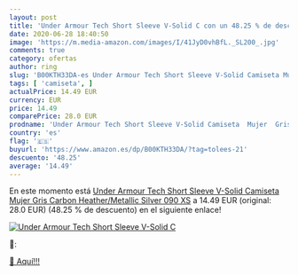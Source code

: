 ```yaml
---
layout: post
title: 'Under Armour Tech Short Sleeve V-Solid C con un 48.25 % de descuento'
date: 2020-06-28 18:40:50
image: 'https://m.media-amazon.com/images/I/41JyD0vhBfL._SL200_.jpg'
comments: true
category: ofertas
author: ring
slug: 'B00KTH33DA-es Under Armour Tech Short Sleeve V-Solid Camiseta Mujer Gris...'
tags: [ 'camiseta', ]
actualPrice: 14.49 EUR
currency: EUR
price: 14.49
comparePrice: 28.0 EUR
prodname: 'Under Armour Tech Short Sleeve V-Solid Camiseta  Mujer  Gris  Carbon Heather/Metallic Silver 090   XS'
country: 'es'
flag: '🇪🇸'
buyurl: 'https://www.amazon.es/dp/B00KTH33DA/?tag=tolees-21'
descuento: '48.25'
average: '14.49'
---
```


En este momento está [Under Armour Tech Short Sleeve V-Solid Camiseta  Mujer  Gris  Carbon Heather/Metallic Silver 090   XS](https://www.amazon.es/dp/B00KTH33DA/?tag=tolees-21) a 14.49 EUR (original: 28.0 EUR) (48.25 %  de descuento) en el siguiente enlace!

[![Under Armour Tech Short Sleeve V-Solid C](https://m.media-amazon.com/images/I/41JyD0vhBfL._SL200_.jpg)](https://www.amazon.es/dp/B00KTH33DA/?tag=tolees-21)

🔎:


[🛒 Aquí!!!](https://www.amazon.es/dp/B00KTH33DA/?tag=tolees-21)
